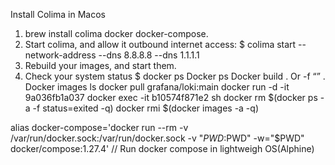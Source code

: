 Install Colima in Macos
1. brew install colima docker docker-compose.
2. Start colima, and allow it outbound internet access: $ colima start --network-address --dns 8.8.8.8 --dns 1.1.1.1
3. Rebuild your images, and start them.
4. Check your system status $ docker ps
Docker ps 
Docker build .  Or   -f “” .
Docker images ls
docker pull grafana/loki:main
docker run -d -it 9a036fb1a037 
docker exec -it b10574f871e2 sh
docker rm $(docker ps -a -f status=exited -q)
docker rmi $(docker images -a -q)

alias docker-compose='docker run --rm -v /var/run/docker.sock:/var/run/docker.sock -v "$PWD:$PWD" -w="$PWD" docker/compose:1.27.4'  // Run docker compose  in lightweigh OS(Alphine)
